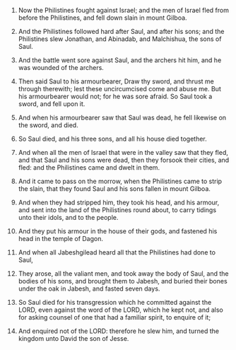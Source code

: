 1. Now the Philistines fought against Israel; and the men of Israel
fled from before the Philistines, and fell down slain in mount Gilboa.

2. And the Philistines followed hard after Saul, and after his sons;
and the Philistines slew Jonathan, and Abinadab, and Malchishua, the
sons of Saul.

3. And the battle went sore against Saul, and the archers hit him,
and he was wounded of the archers.

4. Then said Saul to his armourbearer, Draw thy sword, and thrust me
through therewith; lest these uncircumcised come and abuse me. But his
armourbearer would not; for he was sore afraid. So Saul took a sword,
and fell upon it.

5. And when his armourbearer saw that Saul was dead, he fell
likewise on the sword, and died.

6. So Saul died, and his three sons, and all his house died
together.

7. And when all the men of Israel that were in the valley saw that
they fled, and that Saul and his sons were dead, then they forsook
their cities, and fled: and the Philistines came and dwelt in them.

8. And it came to pass on the morrow, when the Philistines came to
strip the slain, that they found Saul and his sons fallen in mount
Gilboa.

9. And when they had stripped him, they took his head, and his
armour, and sent into the land of the Philistines round about, to
carry tidings unto their idols, and to the people.

10. And they put his armour in the house of their gods, and fastened
his head in the temple of Dagon.

11. And when all Jabeshgilead heard all that the Philistines had
done to Saul,

12. They arose, all the valiant men, and took away the
body of Saul, and the bodies of his sons, and brought them to Jabesh,
and buried their bones under the oak in Jabesh, and fasted seven days.

13. So Saul died for his transgression which he committed against
the LORD, even against the word of the LORD, which he kept not, and
also for asking counsel of one that had a familiar spirit, to enquire
of it;

14. And enquired not of the LORD: therefore he slew him, and
turned the kingdom unto David the son of Jesse.